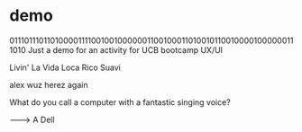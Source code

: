 # demo
<head/>01110111011010000111100100100000011001000110100101100100001000000111010<Head>
Just a demo for an activity for UCB bootcamp UX/UI

Livin' La Vida Loca Rico Suavi

alex wuz herez again

What do you call a computer with a fantastic singing voice?

---> A Dell 
